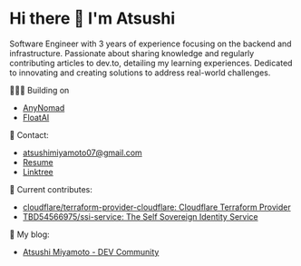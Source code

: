 # Hi there 🍣 I'm Atsushi

Software Engineer with 3 years of experience focusing on the backend and infrastructure. Passionate about sharing knowledge and regularly contributing articles to dev.to, detailing my learning experiences. Dedicated to innovating and creating solutions to address real-world challenges.

🧑🏻‍💻 Building on
- [AnyNomad](https://www.anynomad.xyz/)
- [FloatAI](https://floatai.vercel.app/)


📩 Contact:
- atsushimiyamoto07@gmail.com
- [Resume](https://resume.creddle.io/resume/bkhje2sa14q)
- [Linktree](https://linktr.ee/atsushiii)

🦄 Current contributes:
- [cloudflare/terraform-provider-cloudflare: Cloudflare Terraform Provider](https://github.com/cloudflare/terraform-provider-cloudflare)
- [TBD54566975/ssi-service: The Self Sovereign Identity Service](https://github.com/TBD54566975/ssi-service)

📝 My blog:
- [Atsushi Miyamoto - DEV Community](https://dev.to/atsushii)

